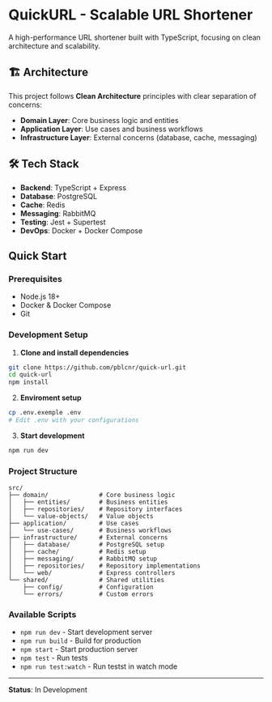 # QuickURL - Scalable URL Shortener

A high-performance URL shortener built with TypeScript, focusing on clean architecture and scalability.

## 🏗️ Architecture

This project follows **Clean Architecture** principles with clear separation of concerns:

- **Domain Layer**: Core business logic and entities
- **Application Layer**: Use cases and business workflows  
- **Infrastructure Layer**: External concerns (database, cache, messaging)

## 🛠️ Tech Stack

- **Backend**: TypeScript + Express
- **Database**: PostgreSQL
- **Cache**: Redis
- **Messaging**: RabbitMQ
- **Testing**: Jest + Supertest
- **DevOps**: Docker + Docker Compose

## Quick Start

### Prerequisites
- Node.js 18+
- Docker & Docker Compose
- Git

### Development Setup

1. **Clone and install dependencies**
```bash
git clone https://github.com/pblcnr/quick-url.git
cd quick-url
npm install
```

2. **Enviroment setup**
```bash
cp .env.exemple .env
# Edit .env with your configurations
```

3. **Start development**
```bash
npm run dev
```

### Project Structure
```
src/
├── domain/              # Core business logic
│   ├── entities/        # Business entities
│   ├── repositories/    # Repository interfaces
│   └── value-objects/   # Value objects
├── application/         # Use cases
│   └── use-cases/       # Business workflows
├── infrastructure/      # External concerns
│   ├── database/        # PostgreSQL setup
│   ├── cache/           # Redis setup
│   ├── messaging/       # RabbitMQ setup
│   ├── repositories/    # Repository implementations
│   └── web/             # Express controllers
└── shared/              # Shared utilities
    ├── config/          # Configuration
    └── errors/          # Custom errors
```

### Available Scripts
- `npm run dev` - Start development server
- `npm run build` - Build for production
- `npm start` - Start production server
- `npm test` - Run tests
- `npm run test:watch` - Run testst in watch mode

---
**Status**: In Development
